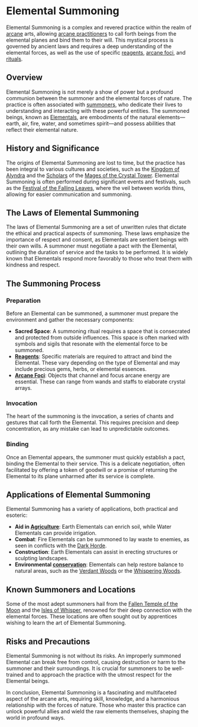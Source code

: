 # Elemental Summoning

Elemental Summoning is a complex and revered practice within the realm of [arcane](Arcane.md) arts, allowing [arcane practitioners](Arcane%20Practitioners.md) to call forth beings from the elemental planes and bind them to their will. This mystical process is governed by ancient laws and requires a deep understanding of the elemental forces, as well as the use of specific [reagents](Reagents.md), [arcane foci](Arcane%20Foci.md), and [rituals](Rituals.md).

## Overview

Elemental Summoning is not merely a show of power but a profound communion between the summoner and the elemental forces of nature. The practice is often associated with [summoners](Summoners.md), who dedicate their lives to understanding and interacting with these powerful entities. The summoned beings, known as [Elementals](Elementals.md), are embodiments of the natural elements—earth, air, fire, water, and sometimes spirit—and possess abilities that reflect their elemental nature.

## History and Significance

The origins of Elemental Summoning are lost to time, but the practice has been integral to various cultures and societies, such as the [Kingdom of Alyndra](Kingdom%20of%20Alyndra.md) and the [Scholars](Scholars.md) of the [Mages of the Crystal Tower](Mages%20of%20the%20Crystal%20Tower.md). Elemental Summoning is often performed during significant events and festivals, such as the [Festival of the Falling Leaves](Festival%20of%20the%20Falling%20Leaves.md), where the veil between worlds thins, allowing for easier communication and summoning.

## The Laws of Elemental Summoning

The laws of Elemental Summoning are a set of unwritten rules that dictate the ethical and practical aspects of summoning. These laws emphasize the importance of respect and consent, as Elementals are sentient beings with their own wills. A summoner must negotiate a pact with the Elemental, outlining the duration of service and the tasks to be performed. It is widely known that Elementals respond more favorably to those who treat them with kindness and respect.

## The Summoning Process

### Preparation

Before an Elemental can be summoned, a summoner must prepare the environment and gather the necessary components:

- **Sacred Space**: A summoning ritual requires a space that is consecrated and protected from outside influences. This space is often marked with symbols and sigils that resonate with the elemental force to be summoned.
- **[Reagents](Reagents.md)**: Specific materials are required to attract and bind the Elemental. These vary depending on the type of Elemental and may include precious gems, herbs, or elemental essences.
- **[Arcane Foci](Arcane%20Foci.md)**: Objects that channel and focus arcane energy are essential. These can range from wands and staffs to elaborate crystal arrays.

### Invocation

The heart of the summoning is the invocation, a series of chants and gestures that call forth the Elemental. This requires precision and deep concentration, as any mistake can lead to unpredictable outcomes.

### Binding

Once an Elemental appears, the summoner must quickly establish a pact, binding the Elemental to their service. This is a delicate negotiation, often facilitated by offering a token of goodwill or a promise of returning the Elemental to its plane unharmed after its service is complete.

## Applications of Elemental Summoning

Elemental Summoning has a variety of applications, both practical and esoteric:

- **Aid in [Agriculture](Agriculture.md)**: Earth Elementals can enrich soil, while Water Elementals can provide irrigation.
- **Combat**: Fire Elementals can be summoned to lay waste to enemies, as seen in conflicts with the [Dark Horde](Dark%20Horde.md).
- **Construction**: Earth Elementals can assist in erecting structures or sculpting landscapes.
- **Environmental [conservation](Conservation.md)**: Elementals can help restore balance to natural areas, such as the [Verdant Woods](Verdant%20Woods.md) or the [Whispering Woods](Whispering%20Woods.md).

## Known Summoners and Locations

Some of the most adept summoners hail from the [Fallen Temple of the Moon](Fallen%20Temple%20of%20the%20Moon.md) and the [Isles of Whisper](Isles%20of%20Whisper.md), renowned for their deep connection with the elemental forces. These locations are often sought out by apprentices wishing to learn the art of Elemental Summoning.

## Risks and Precautions

Elemental Summoning is not without its risks. An improperly summoned Elemental can break free from control, causing destruction or harm to the summoner and their surroundings. It is crucial for summoners to be well-trained and to approach the practice with the utmost respect for the Elemental beings.

In conclusion, Elemental Summoning is a fascinating and multifaceted aspect of the arcane arts, requiring skill, knowledge, and a harmonious relationship with the forces of nature. Those who master this practice can unlock powerful allies and wield the raw elements themselves, shaping the world in profound ways.